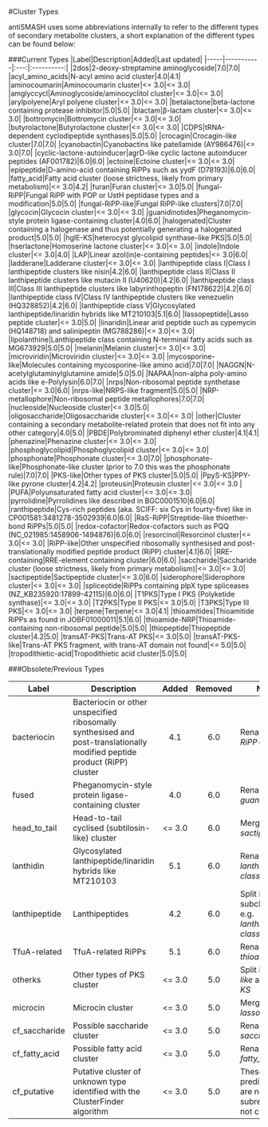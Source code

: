 #Cluster Types

antiSMASH uses some abbreviations internally to refer to the different
types of secondary metabolite clusters, a short explanation of the different
types can be found below:

###Current Types
|Label|Description|Added|Last updated|
|-----|-----------|:---:|:----------:|
|<span id="2dos">2dos</span>|2-deoxy-streptamine aminoglycoside|7.0|7.0|
|<span id="acyl_amino_acids">acyl_amino_acids</span>|N-acyl amino acid cluster|4.0|4.1|
|<span id="aminocoumarin">aminocoumarin</span>|Aminocoumarin cluster|&lt;= 3.0|&lt;= 3.0|
|<span id="amglyccycl">amglyccycl</span>|Aminoglycoside/aminocyclitol cluster|&lt;= 3.0|&lt;= 3.0|
|<span id="arylpolyene">arylpolyene</span>|Aryl polyene cluster|&lt;= 3.0|&lt;= 3.0|
|<span id="betalactone">betalactone</span>|beta-lactone containing protease inhibitor|5.0|5.0|
|<span id="blactam">blactam</span>|&beta;-lactam cluster|&lt;= 3.0|&lt;= 3.0|
|<span id="bottromycin">bottromycin</span>|Bottromycin cluster|&lt;= 3.0|&lt;= 3.0|
|<span id="butyrolactone">butyrolactone</span>|Butyrolactone cluster|&lt;= 3.0|&lt;= 3.0|
|<span id="cdps">CDPS</span>|tRNA-dependent cyclodipeptide synthases|5.0|5.0|
|<span id="crocagin">crocagin</span>|Crocagin-like cluster|7.0|7.0|
|<span id="cyanobactin">cyanobactin</span>|Cyanobactins like patellamide (AY986476)|&lt;= 3.0|7.0|
|<span id="cyclic-lactone-autoinducer">cyclic-lactone-autoinducer</span>|agrD-like cyclic lactone autoinducer peptides (AF001782)|6.0|6.0|
|<span id="ectoine">ectoine</span>|Ectoine cluster|&lt;= 3.0|&lt;= 3.0|
|<span id="epipeptide">epipeptide</span>|D-amino-acid containing RiPPs such as yydF (D78193)|6.0|6.0|
|<span id="fatty_acid">fatty_acid</span>|Fatty acid cluster (loose strictness, likely from primary metabolism)|&lt;= 3.0|4.2|
|<span id="furan">furan</span>|Furan cluster|&lt;= 3.0|5.0|
|<span id="fungal-ripp">fungal-RiPP</span>|Fungal RiPP with POP or UstH peptidase types and a modification|5.0|5.0|
|<span id="fungal-ripp-like">fungal-RiPP-like</span>|Fungal RiPP-like clusters|7.0|7.0|
|<span id="glycocin">glycocin</span>|Glycocin cluster|&lt;= 3.0|&lt;= 3.0|
|<span id="guanidinotides">guanidinotides</span>|Pheganomycin-style protein ligase-containing cluster|4.0|6.0|
|<span id="halogenated">halogenated</span>|Cluster containing a halogenase and thus potentially generating a halogenated product|5.0|5.0|
|<span id="hgle-ks"><span id="hgleks">hglE-KS</span></span>|heterocyst glycolipid synthase-like PKS|5.0|5.0|
|<span id="hserlactone">hserlactone</span>|Homoserine lactone cluster|&lt;= 3.0|&lt;= 3.0|
|<span id="indole">indole</span>|Indole cluster|&lt;= 3.0|4.0|
|<span id="lap">LAP</span>|Linear azol(in)e-containing peptides|&lt;= 3.0|6.0|
|<span id="ladderane">ladderane</span>|Ladderane cluster|&lt;= 3.0|&lt;= 3.0|
|<span id="lanthipeptide-class-i">lanthipeptide class I</span>|Class I lanthipeptide clusters like nisin|4.2|6.0|
|<span id="lanthipeptide-class-ii">lanthipeptide class II</span>|Class II lanthipeptide clusters like mutacin II (U40620)|4.2|6.0|
|<span id="lanthipeptide-class-iii">lanthipeptide class III</span>|Class III lanthipeptide clusters like labyrinthopeptin (FN178622)|4.2|6.0|
|<span id="lanthipeptide-class-iv">lanthipeptide class IV</span>|Class IV lanthipeptide clusters like venezuelin (HQ328852)|4.2|6.0|
|<span id="lanthipeptide-class-v">lanthipeptide class V</span>|Glycosylated lanthipeptide/linaridin hybrids like MT210103|5.1|6.0|
|<span id="lassopeptide">lassopeptide</span>|Lasso peptide cluster|&lt;= 3.0|5.0|
|<span id="linaridin">linaridin</span>|Linear arid peptide such as cypemycin (HQ148718) and salinipeptin (MG788286)|&lt;= 3.0|&lt;= 3.0|
|<span id="lipolanthine">lipolanthine</span>|Lanthipeptide class containing N-terminal fatty acids such as MG673929|5.0|5.0|
|<span id="melanin">melanin</span>|Melanin cluster|&lt;= 3.0|&lt;= 3.0|
|<span id="microviridin">microviridin</span>|Microviridin cluster|&lt;= 3.0|&lt;= 3.0|
|<span id="mycosporine-like">mycosporine-like</span>|Molecules containing mycosporine-like amino acid|7.0|7.0|
|<span id="naggn">NAGGN</span>|N-acetylglutaminylglutamine amide|5.0|5.0|
|<span id="napaa">NAPAA</span>|non-alpha poly-amino acids like e-Polylysin|6.0|7.0|
|<span id="nrps">nrps</span>|Non-ribosomal peptide synthetase cluster|&lt;= 3.0|6.0|
|<span id="nrps-like"><span id="nrpsfragment">nrps-like</span></span>|NRPS-like fragment|5.0|5.0|
|<span id="nrp-metallophore">NRP-metallophore</span>|Non-ribosomal peptide metallophores|7.0|7.0|
|<span id="nucleoside">nucleoside</span>|Nucleoside cluster|&lt;= 3.0|5.0|
|<span id="oligosaccharide">oligosaccharide</span>|Oligosaccharide cluster|&lt;= 3.0|&lt;= 3.0|
|<span id="other">other</span>|Cluster containing a secondary metabolite-related protein that does not fit into any other category|4.0|5.0|
|<span id="pbde">PBDE</span>|Polybrominated diphenyl ether cluster|4.1|4.1|
|<span id="phenazine">phenazine</span>|Phenazine cluster|&lt;= 3.0|&lt;= 3.0|
|<span id="phosphoglycolipid">phosphoglycolipid</span>|Phosphoglycolipid cluster|&lt;= 3.0|&lt;= 3.0|
|<span id="phosphonate">phosphonate</span>|Phosphonate cluster|&lt;= 3.0|7.0|
|<span id="phosphonate-like">phosphonate-like</span>|Phosphonate-like cluster (prior to 7.0 this was the phosphonate rule)|7.0|7.0|
|<span id="pks-like">PKS-like</span>|Other types of PKS cluster|5.0|5.0|
|<span id="ppys-ks"><span id="ppysks">PpyS-KS</span></span>|PPY-like pyrone cluster|4.2|4.2|
|<span id="proteusin">proteusin</span>|Proteusin cluster|&lt;= 3.0|&lt;= 3.0 |
|<span id="pufa">PUFA</span>|Polyunsaturated fatty acid cluster|&lt;= 3.0|&lt;= 3.0|
|<span id="pyrrolidine">pyrrolidine</span>|Pyrrolidines like described in BGC0001510|6.0|6.0|
|<span id="ranthipeptide">ranthipeptide</span>|Cys-rich peptides (aka. SCIFF: six Cys in fourty-five) like in CP001581:3481278-3502939|6.0|6.0|
|<span id="ras-ripp">RaS-RiPP</span>|Streptide-like thioether-bond RiPPs|5.0|5.0|
|<span id="redox-cofactor">redox-cofactor</span>|Redox-cofactors such as PQQ (NC_021985:1458906-1494876)|6.0|6.0|
|<span id="resorcinol">resorcinol</span>|Resorcinol cluster|&lt;= 3.0|&lt;= 3.0|
|<span id="ripp-like">RiPP-like</span>|Other unspecified ribosomally synthesised and post-translationally modified peptide product (RiPP) cluster|4.1|6.0|
|<span id="rre-containing">RRE-containing</span>|RRE-element containing cluster|6.0|6.0|
|<span id="saccharide">saccharide</span>|Saccharide cluster (loose strictness, likely from primary metabolism)|&lt;= 3.0|&lt;= 3.0|
|<span id="sactipeptide">sactipeptide</span>|Sactipeptide cluster|&lt;= 3.0|6.0|
|<span id="siderophore">siderophore</span>|Siderophore cluster|&lt;= 3.0|&lt;= 3.0|
|<span id="spliceotide">spliceotide</span>|RiPPs containing plpX type spliceases (NZ_KB235920:17899-42115)|6.0|6.0|
|<span id="t1pks">T1PKS</span>|Type I PKS (Polyketide synthase)|&lt;= 3.0|&lt;= 3.0|
|<span id="t2pks">T2PKS</span>|Type II PKS|&lt;= 3.0|5.0|
|<span id="t3pks">T3PKS</span>|Type III PKS|&lt;= 3.0|&lt;= 3.0|
|<span id="terpene">terpene</span>|Terpene|&lt;= 3.0|4.1|
|<span id="thioamitides">thioamitides</span>|Thioamitide RiPPs as found in JOBF01000011|5.1|6.0|
|<span id="thioamide-nrp">thioamide-NRP</span>|Thioamide-containing non-ribosomal peptide|5.0|5.0|
|<span id="thiopeptide">thiopeptide</span>|Thiopeptide cluster|4.2|5.0|
|<span id="transatpks"><span id="transat-pks">transAT-PKS</span></span>|Trans-AT PKS|&lt;= 3.0|5.0|
|<span id="transatpks-like"><span id="transat-pks-like">transAT-PKS-like</span></span>|Trans-AT PKS fragment, with trans-AT domain not found|&lt;= 5.0|5.0|
|<span id="tropodithietic-acid">tropodithietic-acid</span>|Tropodithietic acid cluster|5.0|5.0|



###Obsolete/Previous Types

|Label|Description|Added|Removed|Notes|
|-----|-----------|:---:|:-----:|-----|
|<span id="bacteriocin">bacteriocin</span>|Bacteriocin or other unspecified ribosomally synthesised and post-translationally modified peptide product (RiPP) cluster|4.1|6.0|Renamed to *RiPP-like*|
|<span id="fused">fused</span>|Pheganomycin-style protein ligase-containing cluster|4.0|6.0|Renamed to *guanidinotides*|
|<span id="head_to_tail">head_to_tail</span>|Head-to-tail cyclised (subtilosin-like) cluster|&lt;= 3.0|6.0|Merged into *sactipeptides*|
|<span id="lanthidin">lanthidin</span>|Glycosylated lanthipeptide/linaridin hybrids like MT210103|5.1|6.0|Renamed to *lanthipeptide class V*|
|<span id="lantipeptide"><span id="lanthipeptide">lanthipeptide</span></span>|Lanthipeptides|4.2|6.0|Split into subclasses, e.g. *lanthipeptide class I*|
|<span id="tfua-related">TfuA-related</span>|TfuA-related RiPPs|5.1|6.0|Renamed to *thioamitides*|
|<span id="otherks">otherks</span>|Other types of PKS cluster|&lt;= 3.0|5.0|Split into *PKS-like* and *hglE-KS*|
|<span id="microcin">microcin</span>|Microcin cluster|&lt;= 3.0|5.0|Merged into *lasso peptide*|
|<span id="cf_saccharide">cf_saccharide</span>|Possible saccharide cluster|&lt;= 3.0|5.0|Renamed to *saccharide*|
|<span id="cf_fatty_acid">cf_fatty_acid</span>|Possible fatty acid cluster|&lt;= 3.0|5.0|Renamed to *fatty_acid*|
|<span id="cf_putative">cf_putative</span>|Putative cluster of unknown type identified with the ClusterFinder algorithm|&lt;= 3.0|5.0|These predictions are now subregions, not clusters|

